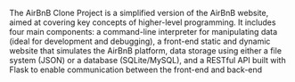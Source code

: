 The AirBnB Clone Project is a simplified version of the AirBnB website, aimed at covering key concepts of higher-level programming. 
It includes four main components: a command-line interpreter for manipulating data (ideal for development and debugging), a front-end static and dynamic website that simulates the AirBnB platform, data storage using either a file system (JSON) or a database (SQLite/MySQL), and a RESTful API built with Flask to enable communication between the front-end and back-end
